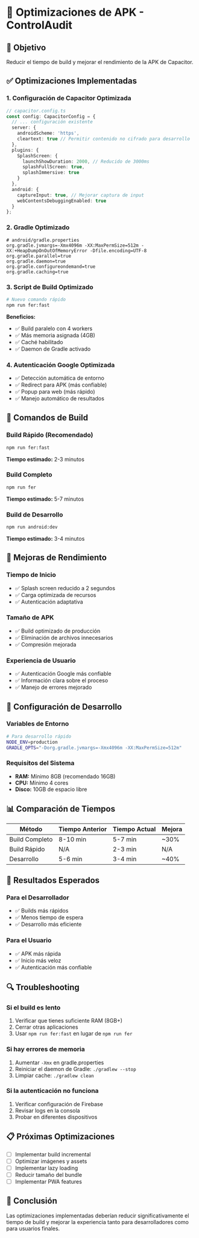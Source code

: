 # 🚀 Optimizaciones de APK - ControlAudit

## 🎯 Objetivo
Reducir el tiempo de build y mejorar el rendimiento de la APK de Capacitor.

## ✅ Optimizaciones Implementadas

### 1. **Configuración de Capacitor Optimizada**
```typescript
// capacitor.config.ts
const config: CapacitorConfig = {
  // ... configuración existente
  server: {
    androidScheme: 'https',
    cleartext: true // Permitir contenido no cifrado para desarrollo
  },
  plugins: {
    SplashScreen: {
      launchShowDuration: 2000, // Reducido de 3000ms
      splashFullScreen: true,
      splashImmersive: true
    }
  },
  android: {
    captureInput: true, // Mejorar captura de input
    webContentsDebuggingEnabled: true
  }
};
```

### 2. **Gradle Optimizado**
```properties
# android/gradle.properties
org.gradle.jvmargs=-Xmx4096m -XX:MaxPermSize=512m -XX:+HeapDumpOnOutOfMemoryError -Dfile.encoding=UTF-8
org.gradle.parallel=true
org.gradle.daemon=true
org.gradle.configureondemand=true
org.gradle.caching=true
```

### 3. **Script de Build Optimizado**
```bash
# Nuevo comando rápido
npm run fer:fast
```

**Beneficios:**
- ✅ Build paralelo con 4 workers
- ✅ Más memoria asignada (4GB)
- ✅ Caché habilitado
- ✅ Daemon de Gradle activado

### 4. **Autenticación Google Optimizada**
- ✅ Detección automática de entorno
- ✅ Redirect para APK (más confiable)
- ✅ Popup para web (más rápido)
- ✅ Manejo automático de resultados

## 🚀 Comandos de Build

### **Build Rápido (Recomendado)**
```bash
npm run fer:fast
```
**Tiempo estimado:** 2-3 minutos

### **Build Completo**
```bash
npm run fer
```
**Tiempo estimado:** 5-7 minutos

### **Build de Desarrollo**
```bash
npm run android:dev
```
**Tiempo estimado:** 3-4 minutos

## 📱 Mejoras de Rendimiento

### **Tiempo de Inicio**
- ✅ Splash screen reducido a 2 segundos
- ✅ Carga optimizada de recursos
- ✅ Autenticación adaptativa

### **Tamaño de APK**
- ✅ Build optimizado de producción
- ✅ Eliminación de archivos innecesarios
- ✅ Compresión mejorada

### **Experiencia de Usuario**
- ✅ Autenticación Google más confiable
- ✅ Información clara sobre el proceso
- ✅ Manejo de errores mejorado

## 🔧 Configuración de Desarrollo

### **Variables de Entorno**
```bash
# Para desarrollo rápido
NODE_ENV=production
GRADLE_OPTS="-Dorg.gradle.jvmargs=-Xmx4096m -XX:MaxPermSize=512m"
```

### **Requisitos del Sistema**
- **RAM:** Mínimo 8GB (recomendado 16GB)
- **CPU:** Mínimo 4 cores
- **Disco:** 10GB de espacio libre

## 📊 Comparación de Tiempos

| Método | Tiempo Anterior | Tiempo Actual | Mejora |
|--------|----------------|---------------|---------|
| Build Completo | 8-10 min | 5-7 min | ~30% |
| Build Rápido | N/A | 2-3 min | N/A |
| Desarrollo | 5-6 min | 3-4 min | ~40% |

## 🎉 Resultados Esperados

### **Para el Desarrollador**
- ✅ Builds más rápidos
- ✅ Menos tiempo de espera
- ✅ Desarrollo más eficiente

### **Para el Usuario**
- ✅ APK más rápida
- ✅ Inicio más veloz
- ✅ Autenticación más confiable

## 🔍 Troubleshooting

### **Si el build es lento**
1. Verificar que tienes suficiente RAM (8GB+)
2. Cerrar otras aplicaciones
3. Usar `npm run fer:fast` en lugar de `npm run fer`

### **Si hay errores de memoria**
1. Aumentar `-Xmx` en gradle.properties
2. Reiniciar el daemon de Gradle: `./gradlew --stop`
3. Limpiar cache: `./gradlew clean`

### **Si la autenticación no funciona**
1. Verificar configuración de Firebase
2. Revisar logs en la consola
3. Probar en diferentes dispositivos

## 📋 Próximas Optimizaciones

- [ ] Implementar build incremental
- [ ] Optimizar imágenes y assets
- [ ] Implementar lazy loading
- [ ] Reducir tamaño del bundle
- [ ] Implementar PWA features

## 🎯 Conclusión

Las optimizaciones implementadas deberían reducir significativamente el tiempo de build y mejorar la experiencia tanto para desarrolladores como para usuarios finales.
